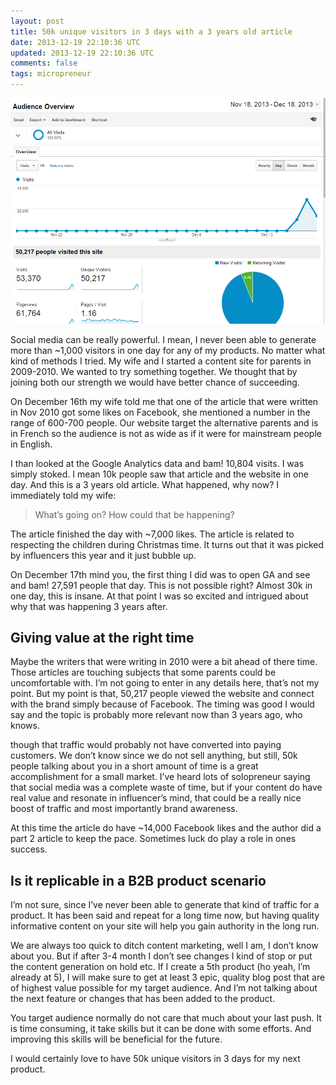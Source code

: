 ```yaml
---
layout: post
title: 50k unique visitors in 3 days with a 3 years old article
date: 2013-12-19 22:10:36 UTC
updated: 2013-12-19 22:10:36 UTC
comments: false
tags: micropreneur
--- 
```


![traffic-spike](/images/traffic-spike.png "Traffic Spike")

Social media can be really powerful. I mean, I never been able to generate
more than ~1,000 visitors in one day for any of my products. No matter what
kind of methods I tried. My wife and I started a content site for parents in
2009-2010. We wanted to try something together. We thought that by joining
both our strength we would have better chance of succeeding.

On December 16th my wife told me that one of the article that were written in
Nov 2010 got some likes on Facebook, she mentioned a number in the range of
600-700 people. Our website target the alternative parents and is in French so
the audience is not as wide as if it were for mainstream people in English.

I than looked at the Google Analytics data and bam! 10,804 visits. I was
simply stoked. I mean 10k people saw that article and the website in one day.
And this is a 3 years old article. What happened, why now? I immediately told
my wife:

> What’s going on? How could that be happening?

The article finished the day with ~7,000 likes. The article is related to
respecting the children during Christmas time. It turns out that it was picked
by influencers this year and it just bubble up.

On December 17th mind you, the first thing I did was to open GA and see and
bam! 27,591 people that day. This is not possible right? Almost 30k in one
day, this is insane. At that point I was so excited and intrigued about why
that was happening 3 years after.

## Giving value at the right time

Maybe the writers that were writing in 2010 were a bit ahead of there time.
Those articles are touching subjects that some parents could be uncomfortable
with. I’m not going to enter in any details here, that’s not my point. But my
point is that, 50,217 people viewed the website and connect with the brand
simply because of Facebook. The timing was good I would say and the topic is
probably more relevant now than 3 years ago, who knows.

though that traffic would probably not have converted into paying customers.
We don’t know since we do not sell anything, but still, 50k people talking
about you in a short amount of time is a great accomplishment for a small
market. I’ve heard lots of solopreneur saying that social media was a complete
waste of time, but if your content do have real value and resonate in
influencer’s mind, that could be a really nice boost of traffic and most
importantly brand awareness.

At this time the article do have ~14,000 Facebook likes and the author did a
part 2 article to keep the pace. Sometimes luck do play a role in ones
success.

## Is it replicable in a B2B product scenario

I’m not sure, since I’ve never been able to generate that kind of traffic for
a product. It has been said and repeat for a long time now, but having quality
informative content on your site will help you gain authority in the long run.

We are always too quick to ditch content marketing, well I am, I don’t know
about you. But if after 3-4 month I don’t see changes I kind of stop or put
the content generation on hold etc. If I create a 5th product (ho yeah, I’m
already at 5), I will make sure to get at least 3 epic, quality blog post that
are of highest value possible for my target audience. And I’m not talking
about the next feature or changes that has been added to the product.

You target audience normally do not care that much about your last push. It is
time consuming, it take skills but it can be done with some efforts. And
improving this skills will be beneficial for the future.

I would certainly love to have 50k unique visitors in 3 days for my next
product.

